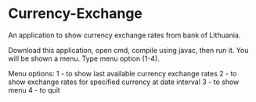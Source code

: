 # Currency-Exchange
An application to show currency exchange rates from bank of Lithuania.

Download this application, open cmd, compile using javac, then run it. You will be shown a menu. Type menu option (1-4).

Menu options:
1 - to show last available currency exchange rates
2 - to show exchange rates for specified currency at date interval
3 - to show menu
4 - to quit
